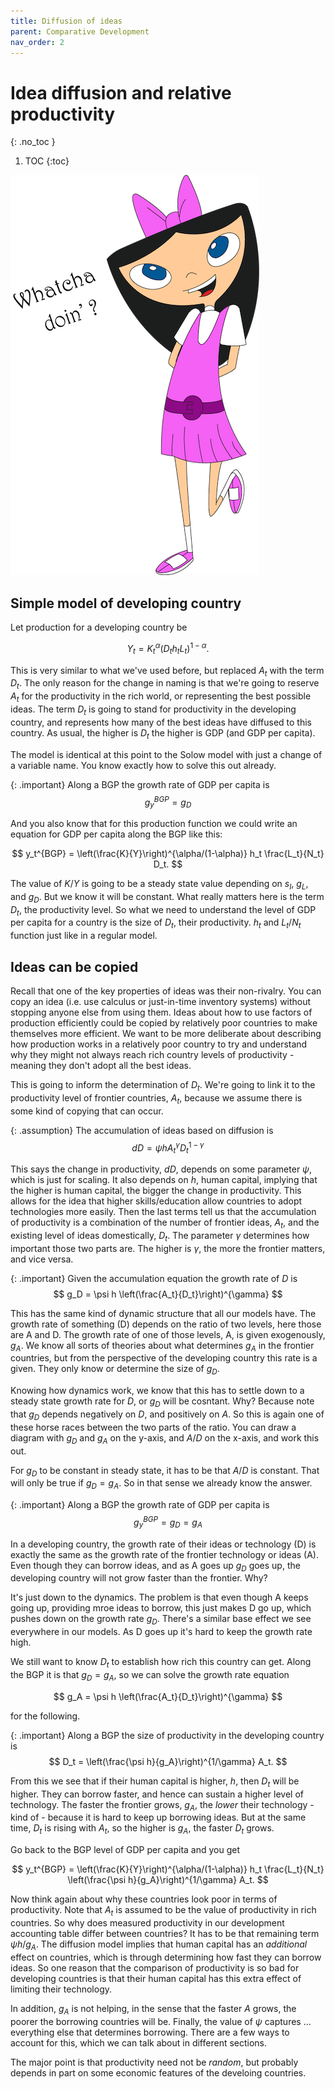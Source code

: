 ```yaml
---
title: Diffusion of ideas
parent: Comparative Development
nav_order: 2
---
```


# Idea diffusion and relative productivity
{: .no_toc }

1. TOC 
{:toc}

![Meme](meme_diffusion.png)

## Simple model of developing country
Let production for a developing country be

$$
Y_t = K_t^{\alpha}(D_th_tL_t)^{1-\alpha}.
$$

This is very similar to what we've used before, but replaced $A_t$ with the term $D_t$. The only reason for the change in naming is that we're going to reserve $A_t$ for the productivity in the rich world, or representing the best possible ideas. The term $D_t$ is going to stand for productivity in the developing country, and represents how many of the best ideas have diffused to this country. As usual, the higher is $D_t$ the higher is GDP (and GDP per capita). 

The model is identical at this point to the Solow model with just a change of a variable name. You know exactly how to solve this out already. 

{: .important}
Along a BGP the growth rate of GDP per capita is
$$
g_y^{BGP} = g_D
$$

And you also know that for this production function we could write an equation for GDP per capita along the BGP like this:

$$
y_t^{BGP} = \left(\frac{K}{Y}\right)^{\alpha/(1-\alpha)} h_t \frac{L_t}{N_t} D_t.
$$

The value of $K/Y$ is going to be a steady state value depending on $s_I$, $g_L$, and $g_D$. But we know it will be constant. What really matters here is the term $D_t$, the productivity level. So what we need to understand the level of GDP per capita for a country is the size of $D_t$, their productivity. $h_t$ and $L_t/N_t$ function just like in a regular model. 

## Ideas can be copied
Recall that one of the key properties of ideas was their non-rivalry. You can copy an idea (i.e. use calculus or just-in-time inventory systems) without stopping anyone else from using them. Ideas about how to use factors of production efficiently could be copied by relatively poor countries to make themselves more efficient. We want to be more deliberate about describing how production works in a relatively poor country to try and understand why they might not always reach rich country levels of productivity - meaning they don't adopt all the best ideas.

This is going to inform the determination of $D_t$. We're going to link it to the productivity level of frontier countries, $A_t$, because we assume there is some kind of copying that can occur.

{: .assumption}
The accumulation of ideas based on diffusion is
$$
dD = \psi h A_t^{\gamma} D_t^{1-\gamma}
$$

This says the change in productivity, $dD$, depends on some parameter $\psi$, which is just for scaling. It also depends on $h$, human capital, implying that the higher is human capital, the bigger the change in productivity. This allows for the idea that higher skills/education allow countries to adopt technologies more easily. Then the last terms tell us that the accumulation of productivity is a combination of the number of frontier ideas, $A_t$, and the existing level of ideas domestically, $D_t$. The parameter $\gamma$ determines how important those two parts are. The higher is $\gamma$, the more the frontier matters, and vice versa.

{: .important}
Given the accumulation equation the growth rate of $D$ is
$$
g_D = \psi h \left(\frac{A_t}{D_t}\right)^{\gamma}
$$

This has the same kind of dynamic structure that all our models have. The growth rate of something (D) depends on the ratio of two levels, here those are A and D. The growth rate of one of those levels, A, is given exogenously, $g_A$. We know all sorts of theories about what determines $g_A$ in the frontier countries, but from the perspective of the developing country this rate is a given. They only know or determine the size of $g_D$.

Knowing how dynamics work, we know that this has to settle down to a steady state growth rate for $D$, or $g_D$ will be cosntant. Why? Because note that $g_D$ depends negatively on $D$, and positively on $A$. So this is again one of these horse races between the two parts of the ratio. You can draw a diagram with $g_D$ and $g_A$ on the y-axis, and $A/D$ on the x-axis, and work this out. 

For $g_D$ to be constant in steady state, it has to be that $A/D$ is constant. That will only be true if $g_D = g_A$. So in that sense we already know the answer. 

{: .important}
Along a BGP the growth rate of GDP per capita is
$$
g_y^{BGP} = g_D = g_A
$$

In a developing country, the growth rate of their ideas or technology (D) is exactly the same as the growth rate of the frontier technology or ideas (A). Even though they can borrow ideas, and as A goes up $g_D$ goes up, the developing country will not grow faster than the frontier. Why?

It's just down to the dynamics. The problem is that even though A keeps going up, providing mroe ideas to borrow, this just makes D go up, which pushes down on the growth rate $g_D$. There's a similar base effect we see everywhere in our models. As D goes up it's hard to keep the growth rate high. 

We still want to know $D_t$ to establish how rich this country can get. Along the BGP it is that $g_D = g_A$, so we can solve the growth rate equation 

$$
g_A = \psi h \left(\frac{A_t}{D_t}\right)^{\gamma}
$$

for the following.

{: .important}
Along a BGP the size of productivity in the developing country is
$$
D_t = \left(\frac{\psi h}{g_A}\right)^{1/\gamma} A_t.
$$

From this we see that if their human capital is higher, $h$, then $D_t$ will be higher. They can borrow faster, and hence can sustain a higher level of technology. The faster the frontier grows, $g_A$, the *lower* their technology - kind of - because it is hard to keep up borrowing ideas. But at the same time, $D_t$ is rising with $A_t$, so the higher is $g_A$, the faster $D_t$ grows.

Go back to the BGP level of GDP per capita and you get

$$
y_t^{BGP} = \left(\frac{K}{Y}\right)^{\alpha/(1-\alpha)} h_t \frac{L_t}{N_t} \left(\frac{\psi h}{g_A}\right)^{1/\gamma} A_t.
$$

Now think again about why these countries look poor in terms of productivity. Note that $A_t$ is assumed to be the value of productivity in rich countries. So why does measured productivity in our development accounting table differ between countries? It has to be that remaining term $\psi h / g_A$. The diffusion model implies that human capital has an *additional* effect on countries, which is through determining how fast they can borrow ideas. So one reason that the comparison of productivity is so bad for developing countries is that their human capital has this extra effect of limiting their technology.

In addition, $g_A$ is not helping, in the sense that the faster $A$ grows, the poorer the borrowing countries will be. Finally, the value of $\psi$ captures ... everything else that determines borrowing. There are a few ways to account for this, which we can talk about in different sections.

The major point is that productivity need not be *random*, but probably depends in part on some economic features of the develoing countries.
